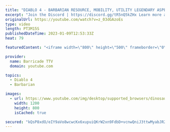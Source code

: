 ```yaml
---
title: "DIABLO 4 - BARBARIAN RESOURCE, MOBILITY, UTILITY LEGENDARY ASPECTS - Codex of Power"
excerpt: "Join the Discord | https://discord.gg/tR5nQ5kZHx Learn more about the specific Resource, Mobility, Utility Legendary Aspects you ..."
originalUrl: https://youtube.com/watch?v=z_03dGAzoEs
type: video
length: PT3M15S
publishedDateTime: 2023-01-09T12:53:33Z
heat: 79

featuredContent: "<iframe width=\"800\" height=\"500\" frameborder=\"0\" src=\"https://www.youtube.com/embed/z_03dGAzoEs\" allow=\"accelerometer; autoplay; encrypted-media; gyroscope; picture-in-picture\" allowfullscreen></iframe>"

provider:
  name: Barricade TTV
  domain: youtube.com

topics:
  - Diablo 4
  - Barbarian

images:
  - url: https://www.youtube.com/img/desktop/supported_browsers/dinosaur.png
    width: 1200
    height: 800
    isCached: true

secured: "kQsP8xdO/eIY9aVo8wcwcKx6xupuiQKrW2xn9FdbD+vcnwQniJ3ttwMyabJR2qGobvd6C2KpfJ1jpheKxhTaCMh72ctLGJZngTFhbOc7T+eun7NcYHbLjdxYSmMblRVy7jCFbb0xmjUBm7eYOdNcmYPgwiitziU/tDmDVUJLvtGe06wPum0ijdmnhIFCXqO/I3Y4zyTmm6zHSIJ79bCVVpg3wnK+JnQ3IN4LQ5olUYPzv16vstGhvL+LsFIaClobrAMkvgz/aibwucW1AbMM+y2LKnzufqoH9Acd3XuedCvQHYAy6bR18j90+aPmroksUIXEU96TYsy8CRWf4VzdqCb4cpZsymCx1LQeecLkVA8wpacwV7hwC2VUHRUgmCeL3sPVCT9A47QO6Ojz7zpSrg==;DCv5iF0woVSByc1dMl/Gqg=="
---
```


